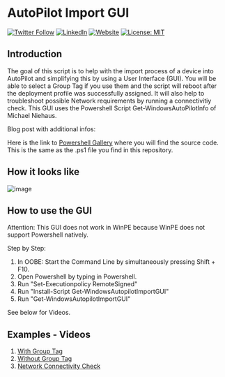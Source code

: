 # AutoPilot Import GUI

[![Twitter Follow](https://img.shields.io/badge/Twitter-1DA1F2?style=for-the-badge&logo=twitter&logoColor=white)](https://twitter.com/UgurKocDe/) [![LinkedIn](https://img.shields.io/badge/LinkedIn-0077B5?style=for-the-badge&logo=linkedin&logoColor=white)](https://www.linkedin.com/in/ugur-koc-302b9817a/) [![Website](https://img.shields.io/badge/website-000000?style=for-the-badge&logo=About.me&logoColor=white)](https://ugurkoc.de) [![License: MIT](https://img.shields.io/badge/License-MIT-yellow.svg)](https://opensource.org/licenses/MIT)

## Introduction

The goal of this script is to help with the import process of a device into AutoPilot and simplifying this by using a User Interface (GUI). You will be able to select a Group Tag if you use them and the script will reboot after the deployment profile was successfully assigned. It will also help to troubleshoot possible Network requirements by running a connectivitiy check. This GUI uses the Powershell Script Get-WindowsAutoPilotInfo of Michael Niehaus.

Blog post with additional infos: 

Here is the link to [Powershell Gallery](https://www.powershellgallery.com/packages/Get-WindowsAutopilotImportGUI) where you will find the source code. This is the same as the .ps1 file you find in this repository.

## How it looks like

![image](https://user-images.githubusercontent.com/43906965/186698117-b28364c2-7060-4211-a5ca-40c94afee97e.png)

## How to use the GUI

Attention: This GUI does not work in WinPE because WinPE does not support Powershell natively. 

Step by Step:

1. In OOBE: Start the Command Line by simultaneously pressing Shift + F10.
2. Open Powershell by typing in Powershell.
3. Run "Set-Executionpolicy RemoteSigned"
4. Run "Install-Script Get-WindowsAutopilotImportGUI"
5. Run "Get-WindowsAutopilotImportGUI"

See below for Videos.

## Examples - Videos

1. [With Group Tag](https://ugurkoc.de/wp-content/uploads/2022/08/Import-with-Group-Tag.mp4)
2. [Without Group Tag](https://ugurkoc.de/wp-content/uploads/2022/08/Import-without-Group-Tag.mp4)
3. [Network Connectivity Check](https://ugurkoc.de/wp-content/uploads/2022/08/Network-Connectivity-Check-2.mp4)
